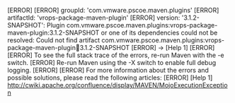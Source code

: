 [ERROR] 
[ERROR] groupId: 'com.vmware.pscoe.maven.plugins'
[ERROR] artifactId: 'vrops-package-maven-plugin'
[ERROR] version: '3.1.2-SNAPSHOT': Plugin com.vmware.pscoe.maven.plugins:vrops-package-maven-plugin:3.1.2-SNAPSHOT or one of its dependencies could not be resolved: Could not find artifact com.vmware.pscoe.maven.plugins:vrops-package-maven-plugin:jar:3.1.2-SNAPSHOT
[ERROR] -> [Help 1]
[ERROR] 
[ERROR] To see the full stack trace of the errors, re-run Maven with the -e switch.
[ERROR] Re-run Maven using the -X switch to enable full debug logging.
[ERROR] 
[ERROR] For more information about the errors and possible solutions, please read the following articles:
[ERROR] [Help 1] http://cwiki.apache.org/confluence/display/MAVEN/MojoExecutionException
